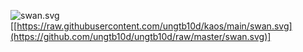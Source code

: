![swan.svg](swan.svg)[[https://raw.githubusercontent.com/ungtb10d/kaos/main/swan.svg](https://github.com/ungtb10d/ungtb10d/raw/master/swan.svg)]
<script><h1 class="snake">>++++++++[<+++++++++>-]<.>++++[<+++++++>-]<+.+++++++..+++.>>++++++[<+++++++>-]<+ +.------------.>++++++[<+++++++++>-]<+.<.+++.------.--------.>>>++++[<++++++++>- ]<+.</h1>

var animation = new TimelineMax({
    paused: !0,
    ease: Linear.easeNone
});
var T = 0;
var f = 30;

animation.add(
  TweenMax.to(e(".snake").parent(), f, {
        left: -5e3
}), T);
</script>
